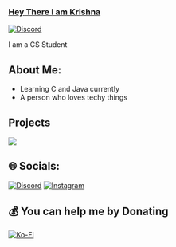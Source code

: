 ### [Hey There I am Krishna](https://dsc.gg/resisthq)

<a href="https://discord.com/users/560115112078475266">
<img src="[https://discord.c99.nl/widget/theme-3/765841266181144596.png](https://cdn.discordapp.com/attachments/1129748543222059029/1169181557429391360/560115112078475266-1.png?ex=6554782d&is=6542032d&hm=d784aa7f8043bbe7756fcf80038fcdba20491d511f5c533d39dd11fe7c8d0bf3&)" alt="Discord"/>
</a>

I am a CS Student

## About Me:

- Learning C and Java currently
- A person who loves techy things

## Projects
<a href = "https://discord.gg/avonbot">
<img src="https://capsule-render.vercel.app/api?type=waving&color=0:EEFF00,100:a82da8&animation=blink&height=150&reversal=tru&width=100&theme=gruvbox&section=header&text=Avon&fontColor=15f8ef&fontSize=75&fontAlignY=39" />
</a>

## 🌐 Socials:
[![Discord](https://img.shields.io/badge/Discord-%237289DA.svg?logo=discord&logoColor=white)](https://discord.gg/https://discord.com/users/765841266181144596) [![Instagram](https://img.shields.io/badge/Instagram-%23E4405F.svg?logo=Instagram&logoColor=white)](https://instagram.com/_.itz.punit._) 


  ## 💰 You can help me by Donating
  [![Ko-Fi](https://img.shields.io/badge/Ko--fi-F16061?style=for-the-badge&logo=ko-fi&logoColor=white)](https://ko-fi.com/Punit9464) 
